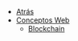 * <a href="javascript:history.back()">Atrás</a>
* [Conceptos Web](/c/)
  * [Blockchain](/c/blockchain/)
